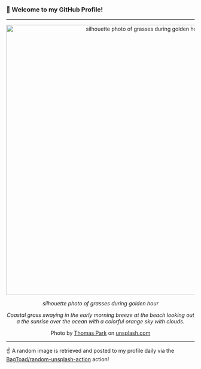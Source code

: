 ### 👋 Welcome to my GitHub Profile!

----

<div align="center">
  <img width="720" src="https://images.unsplash.com/photo-1558618440-aae170f89f95?crop=entropy&cs=tinysrgb&fit=max&fm=jpg&ixid=M3w1NTI0OTR8MHwxfHJhbmRvbXx8fHx8fHx8fDE3MTkyMDk0NDl8&ixlib=rb-4.0.3&q=80&w=1080" alt="silhouette photo of grasses during golden hour">
  
  <em>silhouette photo of grasses during golden hour</em>
  
  <em>Coastal grass swaying in the early morning breeze at the beach looking out a the sunrise over the ocean with a colorful orange sky with clouds.</em>
  
  Photo by [Thomas Park](http://thomasparkart.com) on [unsplash.com](https://unsplash.com/)
</div>

----

☝️ A random image is retrieved and posted to my profile daily via the [BagToad/random-unsplash-action](https://github.com/BagToad/random-unsplash-action) action!

